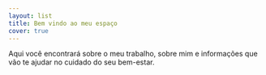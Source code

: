 ```yaml
---
layout: list
title: Bem vindo ao meu espaço
cover: true
---
```


Aqui você encontrará sobre o meu trabalho, sobre mim e informações que vão te ajudar no cuidado do seu bem-estar.

<!--author-->
